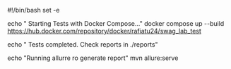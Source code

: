 #!/bin/bash
set -e

echo " Starting Tests with Docker Compose..."
docker compose up --build
https://hub.docker.com/repository/docker/rafiatu24/swag_lab_test

echo " Tests completed. Check reports in ./reports"

echo "Running allurre ro generate report"
mvn allure:serve
